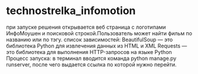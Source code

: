 # technostrelka_infomotion
при запуске решения открывается веб страница с логотипами ИнфоМоушен и поисковой строкой.Пользователь может найти фильм по названию или по тэгу.
список зависимостей:
BeautifulSoup — это библиотека Python для извлечения данных из HTML и XML
Requests — это библиотека для выполнения HTTP-запросов на языке Python
Процесс запуска: в терминал вводится команда python manage.py runserver, после чего выдается ссылка по которой нужно перейти.
#
